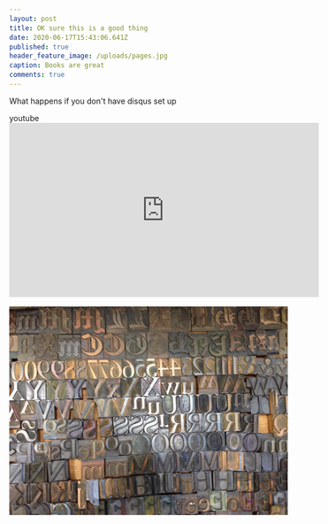 ```yaml
---
layout: post
title: OK sure this is a good thing
date: 2020-06-17T15:43:06.641Z
published: true
header_feature_image: /uploads/pages.jpg
caption: Books are great
comments: true
---
```

What happens if you don't have disqus set up

youtube <iframe width="560" height="315" src="https://www.youtube.com/embed/imDA0akE68A" frameborder="0" allow="accelerometer; autoplay; encrypted-media; gyroscope; picture-in-picture" allowfullscreen></iframe>

![](/uploads/type.jpg)